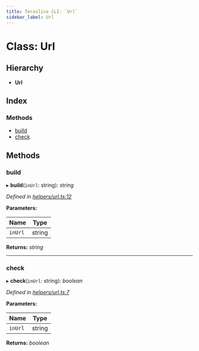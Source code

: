 ```yaml
---
title: Teraslice CLI: `Url`
sidebar_label: Url
---
```


# Class: Url

## Hierarchy

* **Url**

## Index

### Methods

* [build](url.md#build)
* [check](url.md#check)

## Methods

###  build

▸ **build**(`inUrl`: string): *string*

*Defined in [helpers/url.ts:12](https://github.com/terascope/teraslice/blob/0ae31df4/packages/teraslice-cli/src/helpers/url.ts#L12)*

**Parameters:**

Name | Type |
------ | ------ |
`inUrl` | string |

**Returns:** *string*

___

###  check

▸ **check**(`inUrl`: string): *boolean*

*Defined in [helpers/url.ts:7](https://github.com/terascope/teraslice/blob/0ae31df4/packages/teraslice-cli/src/helpers/url.ts#L7)*

**Parameters:**

Name | Type |
------ | ------ |
`inUrl` | string |

**Returns:** *boolean*
